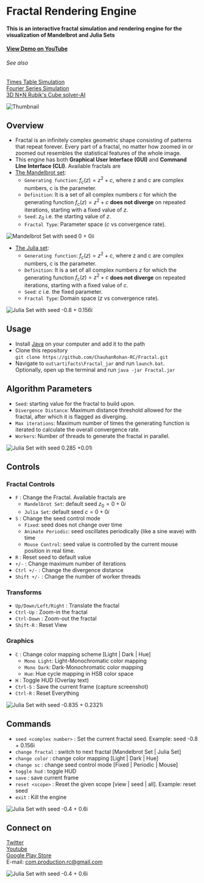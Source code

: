 # Fractal Rendering Engine

#### This is an interactive fractal simulation and rendering engine for the visualization of Mandelbrot and Julia Sets

#### [View Demo on YouTube](https://youtu.be/HMKS5evDOoE)

###### See also
[Times Table Simulation](https://github.com/ChauhanRohan-RC/Times-Table)  
[Fourier Series Simulation](https://github.com/ChauhanRohan-RC/Fourier-Series)  
[3D N*N Rubik's Cube solver-AI](https://github.com/ChauhanRohan-RC/Cube.git)

![Thumbnail](gallery/thumb.png)

## Overview
* Fractal is an infinitely complex geometric shape consisting of patterns that repeat forever. Every part of a fractal, no matter how zoomed in or zoomed out resembles the statistical features of the whole image.
* This engine has both **Graphical User Interface (GUI)** and **Command LIne Interface (CLI)**. Available fractals are
* [The Mandelbrot set](https://en.wikipedia.org/wiki/Mandelbrot_set): 
  * `Generating function`: $f_c(z) = z^2 + c$, where z and c are complex numbers, c is the parameter.
  * `Definition`: It is a set of all complex numbers $c$ for which the generating function $f_c(z) = z^2 + c$ **does not diverge** on repeated iterations, starting with a fixed value of $z$.
  * `Seed`: $z_0$ i.e. the starting value of $z$.
  * `Fractal Type`: Parameter space ($c$ vs convergence rate).

![Mandelbrot Set with seed 0 + 0ii](gallery/mandelbrot_set_with_hud_mono_dark_seed_0.000000+0.000000i.png)

* [The Julia set](https://en.wikipedia.org/wiki/Julia_set):
  * `Generating function`: $f_c(z) = z^2 + c$, where z and c are complex numbers, c is the parameter.
  * `Definition`: It is a set of all complex numbers $z$ for which the generating function $f_c(z) = z^2 + c$ **does not diverge** on repeated iterations, starting with a fixed value of $c$.
  * `Seed`: $c$ i.e. the fixed parameter.
  * `Fractal Type`: Domain space ($z$ vs convergence rate).

![Julia Set with seed -0.8 + 0.156i](gallery/julia_set_hue_cycle_seed_-0.800000+0.156000i.png)

## Usage
* Install [Java](https://www.oracle.com/in/java/technologies/downloads/) on your computer and add it to the path
* Clone this repository  
  `git clone https://github.com/ChauhanRohan-RC/Fractal.git`
* Navigate to `out\artifacts\Fractal_jar` and run `launch.bat`.  
  Optionally, open up the terminal and run `java -jar Fractal.jar`

## Algorithm Parameters
* `Seed`: starting value for the fractal to build upon.
* `Divergence Distance`: Maximum distance threshold allowed for the fractal, after which it is flagged as diverging.
* `Max iterations`: Maximum number of times the generating function is iterated to calculate the overall convergence rate.
* `Workers`: Number of threads to generate the fractal in parallel.

![Julia Set with seed 0.285 +0.01i](gallery/julia_set_with_hud_mono_light_seed_0.285000+0.010000i.png)

## Controls
### Fractal Controls
* `F` : Change the Fractal. Available fractals are
  * `Mandelbrot Set`: default seed $z_0 = 0 + 0i$ 
  * `Julia Set`: default seed $c = 0 + 0i$
* `S` : Change the seed control mode
  * `Fixed`: seed does not change over time
  * `Animate Periodic`: seed oscillates periodically (like a sine wave) with time
  * `Mouse Control`: seed value is controlled by the current mouse position in real time.
* `R` : Reset seed to default value
* `+/-` : Change maximum number of iterations
* `Ctrl +/-` : Change the divergence distance
* `Shift +/-` : Change the number of worker threads

### Transforms
* `Up/Down/Left/Right` : Translate the fractal
* `Ctrl-Up` : Zoom-in the fractal
* `Ctrl-Down` : Zoom-out the fractal
* `Shift-R` : Reset View

### Graphics
* `C` : Change color mapping scheme [Light | Dark | Hue]
  * `Mono Light`: Light-Monochromatic color mapping
  * `Mono Dark`: Dark-Monochromatic color mapping
  * `Hue`: Hue cycle mapping in HSB color space
* `H` : Toggle HUD (Overlay text)
* `Ctrl-S` : Save the current frame (capture screenshot)
* `Ctrl-R` : Reset Everything

![Julia Set with seed -0.835 + 0.2321i](gallery/julia_set_mono_dark_seed_-0.835000-0.232100i.png)

## Commands
* `seed <complex number>` : Set the current fractal seed. Example: seed -0.8 + 0.156i
* `change fractal` : switch to next fractal [Mandelbrot Set | Julia Set]
* `change color` : change color mapping [Light | Dark | Hue]
* `change sc` : change seed control mode [Fixed | Periodic | Mouse]
* `toggle hud` : toggle HUD
* `save` : save current frame
* `reset <scope>` : Reset the given scope [view | seed | all]. Example: reset seed
* `exit` : Kill the engine

![Julia Set with seed -0.4 + 0.6i](gallery/julia_set_hue_cycle_seed_-0.400000+0.600000i.png)

## Connect on
[Twitter](https://twitter.com/0rc_studio)  
[Youtube](https://www.youtube.com/channel/UCmyvutGWtyBRva_jrZfyORA)  
[Google Play Store](https://play.google.com/store/apps/dev?id=7315303590538030232)  
E-mail: com.production.rc@gmail.com

![Julia Set with seed -0.4 + 0.6i](gallery/julia_set_mono_light_seed_-0.701760-0.384200i.png)

